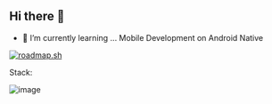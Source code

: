 ## Hi there 👋

<!--
**benianus/benianus** is a ✨ _special_ ✨ repository because its `README.md` (this file) appears on your GitHub profile.

Here are some ideas to get you started:

- 🔭 I’m currently working on ...
- 🌱 I’m currently learning ... Mobile Development
- 👯 I’m looking to collaborate on ...
- 🤔 I’m looking for help with ...
- 💬 Ask me about ...
- 📫 How to reach me: ...
- 😄 Pronouns: ...
- ⚡ Fun fact: ...
-->
- 🌱 I’m currently learning ... Mobile Development on Android Native 
 
[![roadmap.sh](https://roadmap.sh/card/wide/6495b934d99c9d67319056dc?variant=dark)](https://roadmap.sh)

Stack:

![image](https://github.com/user-attachments/assets/26ab2434-490c-4be1-9fdd-bbd811a868c1)
